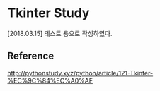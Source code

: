 # Tkinter Study
[2018.03.15] 테스트 용으로 작성하였다.

## Reference
http://pythonstudy.xyz/python/article/121-Tkinter-%EC%9C%84%EC%A0%AF  
